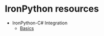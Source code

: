 # IronPython resources

- IronPython-C# Integration
    - [Basics](http://www.needfulsoftware.com/IronPython/IronPythonCS)